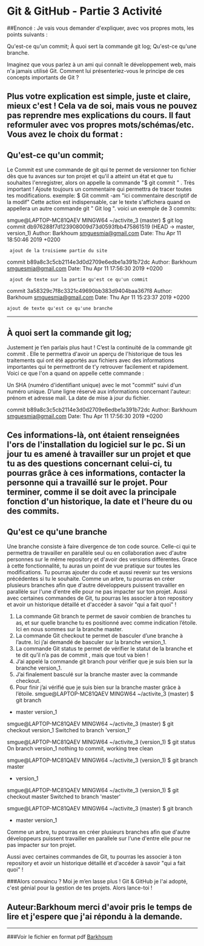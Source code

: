 Git & GitHub - Partie 3 Activité
=================================

##Enoncé : Je vais vous demander d'expliquer, avec vos propres mots, les points suivants : 

Qu'est-ce qu'un commit;
À quoi sert la commande git log;
Qu'est-ce qu'une branche.

Imaginez que vous parlez à un ami qui connaît le développement web, mais n'a jamais utilisé Git. Comment lui présenteriez-vous le principe de ces concepts importants de Git ?

Plus votre explication est simple, juste et claire, mieux c'est ! Cela va de soi, mais vous ne pouvez pas reprendre mes explications du cours. Il faut reformuler avec vos propres mots/schémas/etc. Vous avez le choix du format :
-------------------------------------------------------------------------------------------------
## Qu'est-ce qu'un commit; 



Le  Commit est une commande de git qui te permet  de versionner ton fichier dès que tu avances sur ton projet et qu'il a atteint un état et que tu souhaites l'enregistrer, alors on appelle la commande  "$ git commit " .
Très important !  Ajoute toujours un commentaire qui permettra de tracer toutes tes modifications.
exemple:  $ Git commit -am "ici commentaire descriptif de la modif"   Cette action est indispensable, car le texte  s'affichera quand on appellera un autre commande git " Git log ". 
voici un exemple de 3 commits:

smgue@LAPTOP-MC81QAEV MINGW64 ~/activite_3 (master)
$ git log
commit db976288f7d123908009d73d0593fbb475861519 (HEAD -> master, version_1)
Author: Barkhoum <smguesmia@gmail.com>
Date:   Thu Apr 11 18:50:46 2019 +0200

     ajout de la troisieme partie du site

commit b89a8c3c5cb2114e3d0d2709e6edbe1a391b72dc
Author: Barkhoum <smguesmia@gmail.com>
Date:   Thu Apr 11 17:56:30 2019 +0200

     ajout de texte sur la partie qu'est ce qu'un commit

commit 3a58329c7f8c3321c49690bb383d9404baa367f8
Author: Barkhoum <smguesmia@gmail.com>
Date:   Thu Apr 11 15:23:37 2019 +0200

    ajout de texte qu'est ce qu'une branche

------------------------------------------------------------------------------------------------- 

## À quoi sert la commande git log;


Justement je t’en parlais plus haut ! C’est la continuité de la commande git commit . Elle te permettra d'avoir un aperçu de l'historique de tous les  traitements qui ont été apportés aux fichiers avec des informations importantes qui te permettront de t'y retrouver  facilement et rapidement.
Voici ce que l'on a quand on appelle cette commande :

Un SHA (numéro d'identifiant unique) avec le mot "commit" suivi d'un numéro unique. D’une ligne réservé aux informations concernant l'auteur: prénom et adresse mail.  La date de mise à jour du fichier.

commit b89a8c3c5cb2114e3d0d2709e6edbe1a391b72dc
Author: Barkhoum <smguesmia@gmail.com>
Date:   Thu Apr 11 17:56:30 2019 +0200 

Ces informations-là, ont étaient renseignées l'ors de l'installation du logiciel sur le pc. Si un jour tu es amené à travailler sur un projet  et que tu as des questions concernant celui-ci, tu pourras grâce à ces informations, contacter la personne qui a travaillé sur le projet. Pour terminer, comme il se doit avec la principale fonction d'un historique, la date et l'heure du ou des commits.
-------------------------------------------------------------------------------------------------

## Qu'est ce qu'une branche 

Une branche consiste à faire divergence de ton code source. Celle-ci qui te permettra de travailler en parallèle seul ou en collaboration avec d'autre personnes sur le même repository et d'avoir des versions différentes. Grace à cette fonctionnalité, tu auras un point de vue pratique sur toutes les modifications. Tu pourras ajouter du code et aussi revenir sur tes versions précédentes si tu le souhaite. 
Comme un arbre, tu pourras en créer plusieurs branches afin que d'autre développeurs puissent travailler en parallèle sur l'une d'entre elle pour ne pas impacter sur ton projet.  Aussi avec certaines commandes de Git, tu pourras les associer à ton repository et avoir un historique détaillé et d'accéder  à savoir  "qui a fait quoi" !

1)	La commande Git branch te permet de savoir  combien de branches tu as, et sur quelle branche tu es positionné avec comme indication l’étoile. Ici en nous sommes sur la branche master.
2)	La commande Git checkout te permet de basculer d’une branche à l’autre. Ici j’ai demandé de basculer sur la branche  version_1.
3)	La commande Git status te permet de vérifier le statut de la branche et te dit qu’il n’a pas de commit , mais que tout va bien !
4)	J’ai appelé la commande git branch pour vérifier que je suis bien sur la branche version_1.
5)	J’ai finalement  basculé sur la branche master avec la commande checkout.
6)	Pour finir j’ai vérifié que je suis bien sur la branche master grâce à l’étoile. 
smgue@LAPTOP-MC81QAEV MINGW64 ~/activite_3 (master)
$ git branch
* master
  version_1

smgue@LAPTOP-MC81QAEV MINGW64 ~/activite_3 (master)
$ git checkout version_1
Switched to branch 'version_1'

smgue@LAPTOP-MC81QAEV MINGW64 ~/activite_3 (version_1)
$ git status
On branch version_1
nothing to commit, working tree clean

smgue@LAPTOP-MC81QAEV MINGW64 ~/activite_3 (version_1)
$ git branch
  master
* version_1

smgue@LAPTOP-MC81QAEV MINGW64 ~/activite_3 (version_1)
$ git checkout master
Switched to branch 'master'

smgue@LAPTOP-MC81QAEV MINGW64 ~/activite_3 (master)
$ git branch
* master
  version_1



Comme un arbre, tu pourras en créer plusieurs branches afin que d'autre développeurs puissent travailler en parallele sur l'une d'entre elle pour ne pas impacter sur ton projet.

Aussi avec certaines commandes de Git, tu pourras les associer à ton repository et avoir un historique détaillé et d'accéder  à savoir  "qui a fait quoi" !  

###Alors convaincu ? Moi je m’en lasse plus ! Git & GitHub je l'ai adopté, c'est génial pour la gestion de tes projets. Alors lance-toi !


Auteur:Barkhoum  merci d'avoir pris le temps de lire et j'espere que j'ai répondu à la demande. 
------------------------------------------------------------------------------------------------

--------------------------------------------------------------------------------------------------
###Voir le fichier en format pdf [Barkhoum](http://barkhoum.com/TpGit/Git%20et%20github%20activite3.pdf) 








